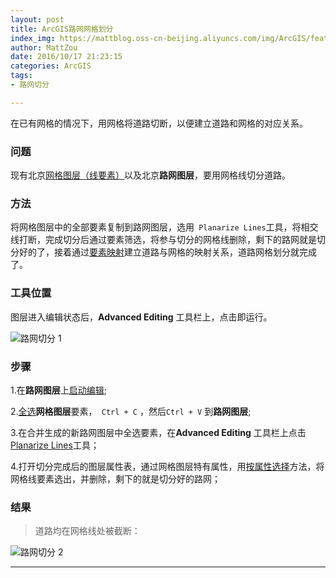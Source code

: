 ```yaml
---
layout: post
title: ArcGIS路网网格划分
index_img: https://mattblog.oss-cn-beijing.aliyuncs.com/img/ArcGIS/features-hero_maps-and-data.png
author: MattZou
date: 2016/10/17 21:23:15 
categories: ArcGIS
tags: 
- 路网切分

---
```


在已有网格的情况下，用网格将道路切断，以便建立道路和网格的对应关系。

<!-- more -->

### 问题

现有北京[网格图层（线要素）][1]以及北京**路网图层**，要用网格线切分道路。

### 方法
将网格图层中的全部要素复制到路网图层，选用``` Planarize Lines```工具，将相交线打断，完成切分后通过要素筛选，将参与切分的网格线删除，剩下的路网就是切分好的了，接着通过[要素映射][2]建立道路与网格的映射关系，道路网格划分就完成了。 

### 工具位置

图层进入编辑状态后，**Advanced Editing** 工具栏上，点击即运行。

![路网切分 1](https://mattblog.oss-cn-beijing.aliyuncs.com/img/ArcGIS/%E8%B7%AF%E7%BD%91%E5%88%87%E5%88%861.jpg/pic) 

### 步骤

1.在**路网图层**上[启动编辑][3];

2.[全选][4]**网格图层**要素，``` Ctrl + C``` ，然后```Ctrl + V``` 到**路网图层**;

3.在合并生成的新路网图层中全选要素，在**Advanced Editing** 工具栏上点击[Planarize Lines][5]工具；

4.打开切分完成后的图层属性表，通过网格图层特有属性，用[按属性选择][6]方法，将网格线要素选出，并删除，剩下的就是切分好的路网；


### 结果

> 道路均在网格线处被截断：

![路网切分 2](https://mattblog.oss-cn-beijing.aliyuncs.com/img/ArcGIS/%E8%B7%AF%E7%BD%91%E5%88%87%E5%88%862.jpg/pic)

[1]: http://mattzou.github.io/2016/02/28/ArcGIS_Fishnet_2016-02-28/#
[2]: http://mattzou.github.io/2016/03/03/ArcGIS_%E8%A6%81%E7%B4%A0%E6%98%A0%E5%B0%84_2016-03-03/#
[3]: http://resources.arcgis.com/zh-cn/help/main/10.2/index.html#/na/01m60000005p000000/
[4]: resources.arcgis.com/zh-cn/help/main/10.2/index.html#/na/00s50000000w000000/
[5]: http://resources.arcgis.com/en/help/main/10.2/index.html#//01m800000012000000/
[6]: http://resources.arcgis.com/zh-cn/help/main/10.2/index.html#/na/00s500000021000000/

----------
